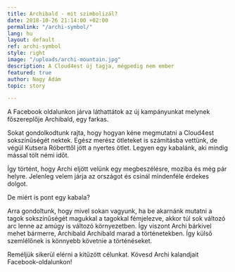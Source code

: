 ```yaml
---
title: Archibald - mit szimbolizál?
date: 2018-10-26 21:14:00 +02:00
permalink: "/archi-symbol/"
lang: hu
layout: default
ref: archi-symbol
style: right
image: "/uploads/archi-mountain.jpg"
description: A Cloud4est új tagja, mégpedig nem ember
featured: true
author: Nagy Ádám
topic: story

---
```


A Facebook oldalunkon járva láthattátok az új kampányunkat melynek főszereplője Archibald, egy farkas.

Sokat gondolkodtunk rajta, hogy hogyan kéne megmutatni a Cloud4est sokszínűségét nektek. Egész merész ötleteket is számításba vettünk, de végül Kutsera Róberttől jött a nyertes ötlet. Legyen egy kabalánk, aki mindig mással tölt némi időt.

Így történt, hogy Archi eljött velünk egy megbeszélésre, moziba és még pár helyre. Jelenleg velem járja az országot és csinál mindenféle érdekes dolgot.

De miért is pont egy kabala?

Arra gondoltunk, hogy mivel sokan vagyunk, ha be akarnánk mutatni a tagok sokszínűségét magukkal a tagokkal fémjelezve, akkor túl sok változó arc lenne az amúgy is változó környezetben. Így viszont Archi bárkivel mehet bármerre, Archibald Archibald marad a történetekben. Így külső szemlélőnek is könnyebb követnie a történéseket.

Reméljük sikerül elérni a kitűzött célunkat. Kövesd Archi kalandjait Facebook-oldalunkon!
